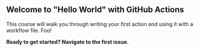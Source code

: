 ## Welcome to "Hello World" with GitHub Actions

This course will walk you through writing your first action and using it with a workflow file. Foo!

**Ready to get started? Navigate to the first issue.** 
